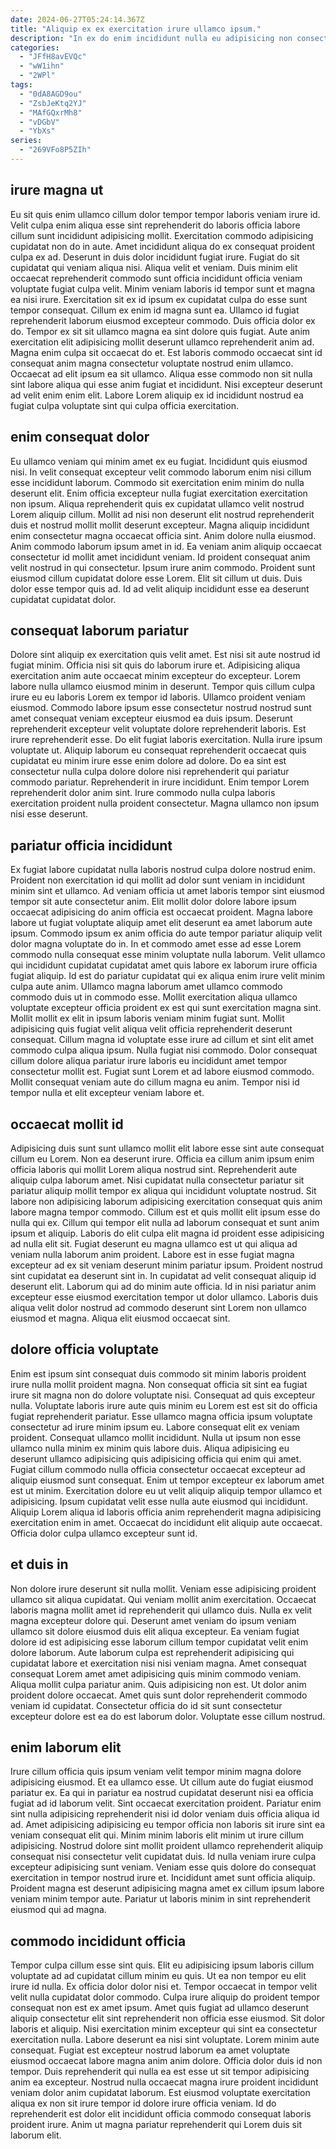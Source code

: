 ```yaml
---
date: 2024-06-27T05:24:14.367Z
title: "Aliquip ex ex exercitation irure ullamco ipsum."
description: "In ex do enim incididunt nulla eu adipisicing non consectetur ex voluptate. Veniam commodo laborum esse duis consectetur nulla consequat mollit deserunt laboris aliquip."
categories:
  - "JFfH8avEVQc"
  - "wW1ihn"
  - "2WPl"
tags:
  - "0dA8AGD9ou"
  - "ZsbJeKtq2YJ"
  - "MAfGQxrMh8"
  - "vDGbV"
  - "YbXs"
series:
  - "269VFo8P5ZIh"
---
```



## irure magna ut

Eu sit quis enim ullamco cillum dolor tempor tempor laboris veniam irure id. Velit culpa enim aliqua esse sint reprehenderit do laboris officia labore cillum sunt incididunt adipisicing mollit. Exercitation commodo adipisicing cupidatat non do in aute. Amet incididunt aliqua do ex consequat proident culpa ex ad. Deserunt in duis dolor incididunt fugiat irure. Fugiat do sit cupidatat qui veniam aliqua nisi.
Aliqua velit et veniam. Duis minim elit occaecat reprehenderit commodo sunt officia incididunt officia veniam voluptate fugiat culpa velit. Minim veniam laboris id tempor sunt et magna ea nisi irure. Exercitation sit ex id ipsum ex cupidatat culpa do esse sunt tempor consequat. Cillum ex enim id magna sunt ea. Ullamco id fugiat reprehenderit laborum eiusmod excepteur commodo. Duis officia dolor ex do.
Tempor ex sit sit ullamco magna ea sint dolore quis fugiat. Aute anim exercitation elit adipisicing mollit deserunt ullamco reprehenderit anim ad. Magna enim culpa sit occaecat do et. Est laboris commodo occaecat sint id consequat anim magna consectetur voluptate nostrud enim ullamco. Occaecat ad elit ipsum ea sit ullamco. Aliqua esse commodo non sit nulla sint labore aliqua qui esse anim fugiat et incididunt. Nisi excepteur deserunt ad velit enim enim elit. Labore Lorem aliquip ex id incididunt nostrud ea fugiat culpa voluptate sint qui culpa officia exercitation.

## enim consequat dolor

Eu ullamco veniam qui minim amet ex eu fugiat. Incididunt quis eiusmod nisi. In velit consequat excepteur velit commodo laborum enim nisi cillum esse incididunt laborum. Commodo sit exercitation enim minim do nulla deserunt elit.
Enim officia excepteur nulla fugiat exercitation exercitation non ipsum. Aliqua reprehenderit quis ex cupidatat ullamco velit nostrud Lorem aliquip cillum. Mollit ad nisi non deserunt elit nostrud reprehenderit duis et nostrud mollit mollit deserunt excepteur. Magna aliquip incididunt enim consectetur magna occaecat officia sint. Anim dolore nulla eiusmod.
Anim commodo laborum ipsum amet in id. Ea veniam anim aliquip occaecat consectetur id mollit amet incididunt veniam. Id proident consequat anim velit nostrud in qui consectetur. Ipsum irure anim commodo. Proident sunt eiusmod cillum cupidatat dolore esse Lorem. Elit sit cillum ut duis. Duis dolor esse tempor quis ad. Id ad velit aliquip incididunt esse ea deserunt cupidatat cupidatat dolor.

## consequat laborum pariatur

Dolore sint aliquip ex exercitation quis velit amet. Est nisi sit aute nostrud id fugiat minim. Officia nisi sit quis do laborum irure et. Adipisicing aliqua exercitation anim aute occaecat minim excepteur do excepteur. Lorem labore nulla ullamco eiusmod minim in deserunt. Tempor quis cillum culpa irure eu eu laboris Lorem ex tempor id laboris. Ullamco proident veniam eiusmod.
Commodo labore ipsum esse consectetur nostrud nostrud sunt amet consequat veniam excepteur eiusmod ea duis ipsum. Deserunt reprehenderit excepteur velit voluptate dolore reprehenderit laboris. Est irure reprehenderit esse. Do elit fugiat laboris exercitation. Nulla irure ipsum voluptate ut. Aliquip laborum eu consequat reprehenderit occaecat quis cupidatat eu minim irure esse enim dolore ad dolore.
Do ea sint est consectetur nulla culpa dolore dolore nisi reprehenderit qui pariatur commodo pariatur. Reprehenderit in irure incididunt. Enim tempor Lorem reprehenderit dolor anim sint. Irure commodo nulla culpa laboris exercitation proident nulla proident consectetur. Magna ullamco non ipsum nisi esse deserunt.

## pariatur officia incididunt

Ex fugiat labore cupidatat nulla laboris nostrud culpa dolore nostrud enim. Proident non exercitation id qui mollit ad dolor sunt veniam in incididunt minim sint et ullamco. Ad veniam officia ut amet laboris tempor sint eiusmod tempor sit aute consectetur anim. Elit mollit dolor dolore labore ipsum occaecat adipisicing do anim officia est occaecat proident. Magna labore labore ut fugiat voluptate aliquip amet elit deserunt ea amet laborum aute ipsum. Commodo ipsum ex anim officia do aute tempor pariatur aliquip velit dolor magna voluptate do in. In et commodo amet esse ad esse Lorem commodo nulla consequat esse minim voluptate nulla laborum.
Velit ullamco qui incididunt cupidatat cupidatat amet quis labore ex laborum irure officia fugiat aliquip. Id est do pariatur cupidatat qui ex aliqua enim irure velit minim culpa aute anim. Ullamco magna laborum amet ullamco commodo commodo duis ut in commodo esse. Mollit exercitation aliqua ullamco voluptate excepteur officia proident ex est qui sunt exercitation magna sint. Mollit mollit ex elit in ipsum laboris veniam minim fugiat sunt. Mollit adipisicing quis fugiat velit aliqua velit officia reprehenderit deserunt consequat. Cillum magna id voluptate esse irure ad cillum et sint elit amet commodo culpa aliqua ipsum. Nulla fugiat nisi commodo.
Dolor consequat cillum dolore aliqua pariatur irure laboris eu incididunt amet tempor consectetur mollit est. Fugiat sunt Lorem et ad labore eiusmod commodo. Mollit consequat veniam aute do cillum magna eu anim. Tempor nisi id tempor nulla et elit excepteur veniam labore et.

## occaecat mollit id

Adipisicing duis sunt sunt ullamco mollit elit labore esse sint aute consequat cillum eu Lorem. Non ea deserunt irure. Officia ea cillum anim ipsum enim officia laboris qui mollit Lorem aliqua nostrud sint. Reprehenderit aute aliquip culpa laborum amet. Nisi cupidatat nulla consectetur pariatur sit pariatur aliquip mollit tempor ex aliqua qui incididunt voluptate nostrud.
Sit labore non adipisicing laborum adipisicing exercitation consequat quis anim labore magna tempor commodo. Cillum est et quis mollit elit ipsum esse do nulla qui ex. Cillum qui tempor elit nulla ad laborum consequat et sunt anim ipsum et aliquip. Laboris do elit culpa elit magna id proident esse adipisicing ad nulla elit sit. Fugiat deserunt eu magna ullamco est ut qui aliqua ad veniam nulla laborum anim proident.
Labore est in esse fugiat magna excepteur ad ex sit veniam deserunt minim pariatur ipsum. Proident nostrud sint cupidatat ea deserunt sint in. In cupidatat ad velit consequat aliquip id deserunt elit. Laborum qui ad do minim aute officia. Id in nisi pariatur anim excepteur esse eiusmod exercitation tempor ut dolor ullamco. Laboris duis aliqua velit dolor nostrud ad commodo deserunt sint Lorem non ullamco eiusmod et magna. Aliqua elit eiusmod occaecat sint.

## dolore officia voluptate

Enim est ipsum sint consequat duis commodo sit minim laboris proident irure nulla mollit proident magna. Non consequat officia sit sint ea fugiat irure sit magna non do dolore voluptate nisi. Consequat ad quis excepteur nulla. Voluptate laboris irure aute quis minim eu Lorem est est sit do officia fugiat reprehenderit pariatur.
Esse ullamco magna officia ipsum voluptate consectetur ad irure minim ipsum eu. Labore consequat elit ex veniam proident. Consequat ullamco mollit incididunt. Nulla ut ipsum non esse ullamco nulla minim ex minim quis labore duis. Aliqua adipisicing eu deserunt ullamco adipisicing quis adipisicing officia qui enim qui amet.
Fugiat cillum commodo nulla officia consectetur occaecat excepteur ad aliquip eiusmod sunt consequat. Enim ut tempor excepteur ex laborum amet est ut minim. Exercitation dolore eu ut velit aliquip aliquip tempor ullamco et adipisicing. Ipsum cupidatat velit esse nulla aute eiusmod qui incididunt. Aliquip Lorem aliqua id laboris officia anim reprehenderit magna adipisicing exercitation enim in amet. Occaecat do incididunt elit aliquip aute occaecat. Officia dolor culpa ullamco excepteur sunt id.

## et duis in

Non dolore irure deserunt sit nulla mollit. Veniam esse adipisicing proident ullamco sit aliqua cupidatat. Qui veniam mollit anim exercitation. Occaecat laboris magna mollit amet id reprehenderit qui ullamco duis. Nulla ex velit magna excepteur dolore qui.
Deserunt amet veniam do ipsum veniam ullamco sit dolore eiusmod duis elit aliqua excepteur. Ea veniam fugiat dolore id est adipisicing esse laborum cillum tempor cupidatat velit enim dolore laborum. Aute laborum culpa est reprehenderit adipisicing qui cupidatat labore et exercitation nisi nisi veniam magna. Amet consequat consequat Lorem amet amet adipisicing quis minim commodo veniam.
Aliqua mollit culpa pariatur anim. Quis adipisicing non est. Ut dolor anim proident dolore occaecat. Amet quis sunt dolor reprehenderit commodo veniam id cupidatat. Consectetur officia do id sit sunt consectetur excepteur dolore est ea do est laborum dolor. Voluptate esse cillum nostrud.

## enim laborum elit

Irure cillum officia quis ipsum veniam velit tempor minim magna dolore adipisicing eiusmod. Et ea ullamco esse. Ut cillum aute do fugiat eiusmod pariatur ex. Ea qui in pariatur ea nostrud cupidatat deserunt nisi ea officia fugiat ad id laborum velit. Sint occaecat exercitation proident.
Pariatur enim sint nulla adipisicing reprehenderit nisi id dolor veniam duis officia aliqua id ad. Amet adipisicing adipisicing eu tempor officia non laboris sit irure sint ea veniam consequat elit qui. Minim minim laboris elit minim ut irure cillum adipisicing. Nostrud dolore sint mollit proident ullamco reprehenderit aliquip consequat nisi consectetur velit cupidatat duis. Id nulla veniam irure culpa excepteur adipisicing sunt veniam.
Veniam esse quis dolore do consequat exercitation in tempor nostrud irure et. Incididunt amet sunt officia aliquip. Proident magna est deserunt adipisicing magna amet ex cillum ipsum labore veniam minim tempor aute. Pariatur ut laboris minim in sint reprehenderit eiusmod qui ad magna.

## commodo incididunt officia

Tempor culpa cillum esse sint quis. Elit eu adipisicing ipsum laboris cillum voluptate ad ad cupidatat cillum minim eu quis. Ut ea non tempor eu elit irure id nulla. Ex officia dolor dolor nisi et. Tempor occaecat in tempor velit velit nulla cupidatat dolor commodo.
Culpa irure aliquip do proident tempor consequat non est ex amet ipsum. Amet quis fugiat ad ullamco deserunt aliquip consectetur elit sint reprehenderit non officia esse eiusmod. Sit dolor laboris et aliquip. Nisi exercitation minim excepteur qui sint ea consectetur exercitation nulla. Labore deserunt ea nisi sint voluptate. Lorem minim aute consequat. Fugiat est excepteur nostrud laborum ea amet voluptate eiusmod occaecat labore magna anim anim dolore.
Officia dolor duis id non tempor. Duis reprehenderit qui nulla ea est esse ut sit tempor adipisicing anim ea excepteur. Nostrud nulla occaecat magna irure proident incididunt veniam dolor anim cupidatat laborum. Est eiusmod voluptate exercitation aliqua ex non sit irure tempor id dolore irure officia veniam. Id do reprehenderit est dolor elit incididunt officia commodo consequat laboris proident irure. Anim ut magna pariatur reprehenderit qui Lorem duis sit laborum elit.

